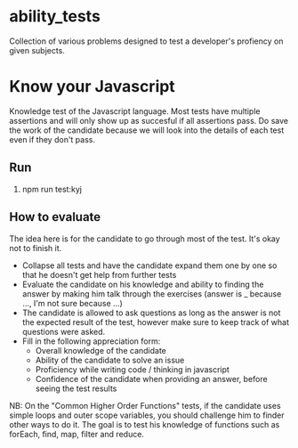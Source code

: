 # ability_tests

Collection of various problems designed to test a developer's profiency on given subjects.

# Know your Javascript

Knowledge test of the Javascript language. Most tests have multiple assertions and will only show up as succesful if all assertions pass.
Do save the work of the candidate because we will look into the details of each test even if they don't pass.

## Run

1. npm run test:kyj

## How to evaluate

The idea here is for the candidate to go through most of the test. It's okay not to finish it.

- Collapse all tests and have the candidate expand them one by one so that he doesn't get help from further tests
- Evaluate the candidate on his knowledge and ability to finding the answer by making him talk through the exercises (answer is \_ because ..., I'm not sure because ...)
- The candidate is allowed to ask questions as long as the answer is not the expected result of the test, however make sure to keep track of what questions were asked.
- Fill in the following appreciation form:
  - Overall knowledge of the candidate
  - Ability of the candidate to solve an issue
  - Proficiency while writing code / thinking in javascript
  - Confidence of the candidate when providing an answer, before seeing the test results

NB: On the "Common Higher Order Functions" tests, if the candidate uses simple loops and outer scope variables, you should challenge him to finder other ways to do it.
The goal is to test his knowledge of functions such as forEach, find, map, filter and reduce.
